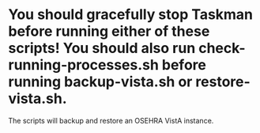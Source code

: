 # You should gracefully stop Taskman before running either of these scripts! You should also run check-running-processes.sh before running backup-vista.sh or restore-vista.sh.

The scripts will backup and restore an OSEHRA VistA instance.
